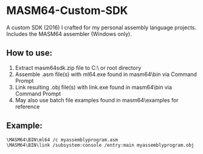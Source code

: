 # MASM64-Custom-SDK
A custom SDK (2016) I crafted for my personal assembly language projects. Includes the MASM64 assembler (Windows only).

## How to use:
1. Extract masm64sdk.zip file to C:\ or root directory
2. Assemble .asm file(s) with ml64.exe found in masm64\bin via Command Prompt
3. Link resulting .obj file(s) with link.exe found in masm64\bin via Command Prompt
4. May also use batch file examples found in masm64\examples for reference

## Example:
```
\MASM64\BIN\ml64 /c myassemblyprogram.asm
\MASM64\BIN\link /subsystem:console /entry:main myassemblyprogram.obj
```
